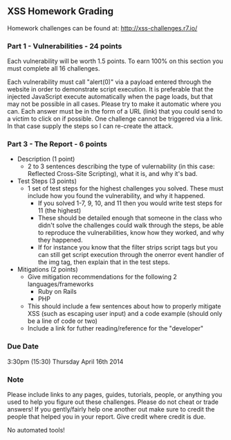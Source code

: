 ## XSS Homework Grading
Homework challenges can be found at: http://xss-challenges.r7.io/

### Part 1 - Vulnerabilities - 24 points
Each vulnerability will be worth 1.5 points. To earn 100% on this section you must complete all 16 challenges. 

Each vulnerability must call "alert(0)" via a payload entered through the website in order to demonstrate script execution. It is preferable that the injected JavaScript execute automatically when the page loads, but that may not be possible in all cases. Please try to make it automatic where you can. Each answer must be in the form of a URL (link) that you could send to a victim to click on if possible. One challenge cannot be triggered via a link. In that case supply the steps so I can re-create the attack.

### Part 3 - The Report - 6 points
- Description (1 point)
	- 2 to 3 sentences describing the type of vulernability (in this case: Reflected Cross-Site Scripting), what it is, and why it's bad.
- Test Steps (3 points)
	- 1 set of test steps for the highest challenges you solved. These must include how you found the vulnerability, and why it happened.
		- If you solved 1-7, 9, 10, and 11 then you would write test steps for 11 (the highest)
		- These should be detailed enough that someone in the class who didn't solve the challenges could walk through the steps, be able to reproduce the vulnerabilities, know how they worked, and why they happened.
		- If for instance you know that the filter strips script tags but you can still get script execution through the onerror event handler of the img tag, then explain that in the test steps.
- Mitigations (2 points)
	- Give mitigation recommendations for the following 2 languages/frameworks
		- Ruby on Rails
		- PHP
	- This should include a few sentences about how to properly mitigate XSS (such as escaping user input) and a code example (should only be a line of code or two)
	- Include a link for futher reading/reference for the "developer"

### Due Date
3:30pm (15:30) Thursday April 16th 2014 

### Note
Please include links to any pages, guides, tutorials, people, or anything you used to help you figure out these challenges. Please do not cheat or trade answers! If you gently/fairly help one another out make sure to credit the people that helped you in your report. Give credit where credit is due.

No automated tools!